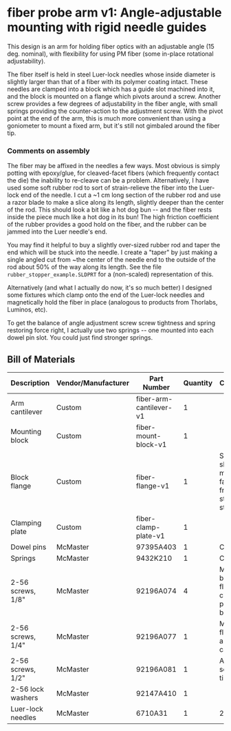 # fiber probe arm v1: Angle-adjustable mounting with rigid needle guides

This design is an arm for holding fiber optics with an adjustable angle (15 deg. nominal), with flexibility for using PM fiber (some in-place rotational adjustability).

The fiber itself is held in steel Luer-lock needles whose inside diameter is slightly larger than that of a fiber with its polymer coating intact.
These needles are clamped into a block which has a guide slot machined into it, and the block is mounted on a flange which pivots around a screw.
Another screw provides a few degrees of adjustability in the fiber angle, with small springs providing the counter-action to the adjustment screw.
With the pivot point at the end of the arm, this is much more convenient than using a goniometer to mount a fixed arm, but it's still not gimbaled around the fiber tip.


### Comments on assembly
The fiber may be affixed in the needles a few ways. Most obvious is simply potting with epoxy/glue, for cleaved-facet fibers (which frequently contact the die) the inability to re-cleave can be a problem.
Alternatively, I have used some soft rubber rod to sort of strain-relieve the fiber into the Luer-lock end of the needle.
I cut a ~1 cm long section of the rubber rod and use a razor blade to make a slice along its length, slightly deeper than the center of the rod.
This should look a bit like a hot dog bun -- and the fiber rests inside the piece much like a hot dog in its bun!
The high friction coefficient of the rubber provides a good hold on the fiber, and the rubber can be jammed into the Luer needle's end.

You may find it helpful to buy a slightly over-sized rubber rod and taper the end which will be stuck into the needle.
I create a "taper" by just making a single angled cut from ~the center of the needle end to the outside of the rod about 50% of the way along its length.
See the file `rubber_stopper_example.SLDPRT` for a (non-scaled) representation of this.

Alternatively (and what I actually do now, it's so much better) I designed some fixtures which clamp onto the end of the Luer-lock needles and magnetically hold the fiber in place (analogous to products from Thorlabs, Luminos, etc). 

To get the balance of angle adjustment screw screw tightness and spring restoring force right, I actually use two springs -- one mounted into each dowel pin slot.
You could just find stronger springs.

## Bill of Materials

| Description  | Vendor/Manufacturer | Part Number | Quantity | Comments |
| ------------- | ------------- | ------------- | ------------- | ---- |
| Arm cantilever 	|	Custom	|	 fiber-arm-cantilever-v1		| 	1	| 	 	|
| Mounting block	|	Custom 	| 	fiber-mount-block-v1	|	1	|	 |
| Block flange 	|	Custom 	| 	fiber-flange-v1	|	1	|	Should be sheet metal fabbed from stainless steel sheet |
| Clamping plate	|	Custom 	| 	fiber-clamp-plate-v1	|	1	|	 |
| Dowel pins | McMaster | 	97395A403	|	1	| Can use 2	|
| Springs 	 | McMaster | 9432K210		|	1	|  Can use 2	|
| 2-56 screws, 1/8" 	 | McMaster | 	92196A074	|	4	| Mount block to flange, clamp plate to block  |
| 2-56 screws, 1/4" 	 | McMaster | 	92196A077	|	1	| Mount flange to arm cantilever |
| 2-56 screws, 1/2" 	 | McMaster | 	92196A081	|	1	| Adjustment screw for tilt  |
| 2-56 lock washers 	 | McMaster | 92147A410		|	1	|  |
| Luer-lock needles 	 | McMaster | 6710A31		|	1	| 23 gauge |
